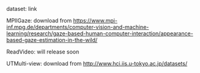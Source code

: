 dataset: link

MPIIGaze: download from https://www.mpi-inf.mpg.de/departments/computer-vision-and-machine-learning/research/gaze-based-human-computer-interaction/appearance-based-gaze-estimation-in-the-wild/

ReadVideo: will release soon

UTMulti-view: download from http://www.hci.iis.u-tokyo.ac.jp/datasets/
